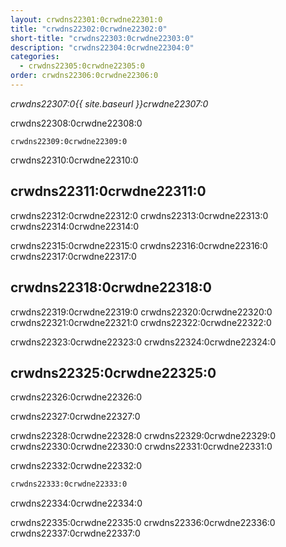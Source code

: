 ```yaml
---
layout: crwdns22301:0crwdne22301:0
title: "crwdns22302:0crwdne22302:0"
short-title: "crwdns22303:0crwdne22303:0"
description: "crwdns22304:0crwdne22304:0"
categories:
  - crwdns22305:0crwdne22305:0
order: crwdns22306:0crwdne22306:0
---
```

*crwdns22307:0{{ site.baseurl }}crwdne22307:0*

crwdns22308:0crwdne22308:0

    crwdns22309:0crwdne22309:0
    

crwdns22310:0crwdne22310:0

## crwdns22311:0crwdne22311:0

crwdns22312:0crwdne22312:0 crwdns22313:0crwdne22313:0 crwdns22314:0crwdne22314:0

crwdns22315:0crwdne22315:0 crwdns22316:0crwdne22316:0 crwdns22317:0crwdne22317:0

## crwdns22318:0crwdne22318:0

crwdns22319:0crwdne22319:0 crwdns22320:0crwdne22320:0 crwdns22321:0crwdne22321:0 crwdns22322:0crwdne22322:0

crwdns22323:0crwdne22323:0 crwdns22324:0crwdne22324:0

## crwdns22325:0crwdne22325:0

crwdns22326:0crwdne22326:0

crwdns22327:0crwdne22327:0

crwdns22328:0crwdne22328:0 crwdns22329:0crwdne22329:0 crwdns22330:0crwdne22330:0 crwdns22331:0crwdne22331:0

crwdns22332:0crwdne22332:0

```bash
crwdns22333:0crwdne22333:0
```

crwdns22334:0crwdne22334:0

crwdns22335:0crwdne22335:0 crwdns22336:0crwdne22336:0 crwdns22337:0crwdne22337:0